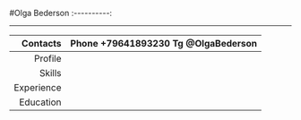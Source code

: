 #Olga Bederson
:----------:
***
| Contacts | Phone +79641893230 Tg @OlgaBederson
|-----:  |:---------------------|
|Profile | |
| Skills |  |
| Experience | |
| Education | |